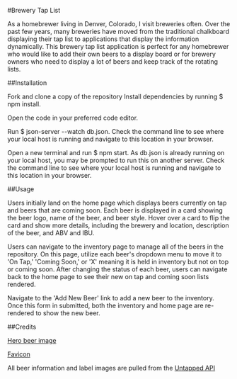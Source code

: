 #Brewery Tap List

As a homebrewer living in Denver, Colorado, I visit breweries often. Over the past few years, many breweries have moved from the traditional chalkboard displaying their tap list to applications that display the information dynamically. This brewery tap list application is perfect for any homebrewer who would like to add their own beers to a display board or for brewery owners who need to display a lot of beers and keep track of the rotating lists.

##Installation

Fork and clone a copy of the repository Install dependencies by running $ npm install. 

Open the code in your preferred code editor. 

Run $ json-server --watch db.json. Check the command line to see where your local host is running and navigate to this location in your browser.

Open a new terminal and run $ npm start. As db.json is already running on your local host, you may be prompted to run this on another server. Check the command line to see where your local host is running and navigate to this location in your browser.

##Usage

Users initially land on the home page which displays beers currently on tap and beers that are coming soon. Each beer is displayed in a card showing the beer logo, name of the beer, and beer style. Hover over a card to flip the card and show more details, including the brewery and location, description of the beer, and ABV and IBU.

Users can navigate to the inventory page to manage all of the beers in the repository. On this page, utilize each beer's dropdown menu to move it to 'On Tap,' 'Coming Soon,' or 'X' meaning it is held in inventory but not on top or coming soon. After changing the status of each beer, users can navigate back to the home page to see their new on tap and coming soon lists rendered.

Navigate to the 'Add New Beer' link to add a new beer to the inventory. Once this form in submitted, both the inventory and home page are re-rendered to show the new beer.

##Credits

[Hero beer image](https://unsplash.com/s/photos/beer?orientation=landscape) 

[Favicon](https://www.iconpacks.net/free-icon/beer-1858.html) 

All beer information and label images are pulled from the [Untapped API](https://untappd.com/api/docs)